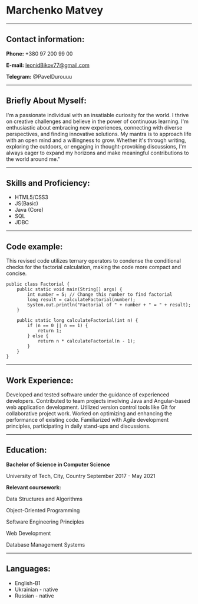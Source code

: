 # Marchenko Matvey

***

## Contact information:

**Phone:** +380 97 200 99 00

**E-mail:** leonidBikov77@gmail.com

**Telegram:** @PavelDurouuu
***

## Briefly About Myself:

I'm a passionate individual with an insatiable curiosity for the world. I
thrive on creative challenges and believe in the power of continuous learning.
I'm enthusiastic about embracing new experiences,
connecting with diverse perspectives, and finding innovative solutions.
My mantra is to approach life with an open mind and a willingness to grow.
Whether it's through writing, exploring the outdoors, or engaging in thought-provoking discussions,
I'm always eager to expand my horizons and make meaningful contributions to the world around me."
***

## Skills and Proficiency:
* HTML5/CSS3
* JS(Basic)
* Java (Core)
* SQL
* JDBC

***
## Code example:

This revised code utilizes ternary operators to 
condense the conditional checks for the factorial calculation, 
making the code more compact and concise.
```
public class Factorial {
    public static void main(String[] args) {
        int number = 5; // Change this number to find factorial
        long result = calculateFactorial(number);
        System.out.println("Factorial of " + number + " = " + result);
    }

    public static long calculateFactorial(int n) {
        if (n == 0 || n == 1) {
            return 1;
        } else {
            return n * calculateFactorial(n - 1);
        }
    }
}
```
***
## Work Experience:

Developed and tested software under the guidance of experienced developers.
Contributed to team projects involving Java and Angular-based web application development.
Utilized version control tools like Git for collaborative project work.
Worked on optimizing and enhancing the performance of existing code.
Familiarized with Agile development principles, participating in daily stand-ups and discussions.
***
## Education:
**Bachelor of Science in Computer Science**

University of Tech, City, Country
September 2017 - May 2021

**Relevant coursework:**

Data Structures and Algorithms

Object-Oriented Programming

Software Engineering Principles

Web Development

Database Management Systems
***
## Languages:
* English-B1
* Ukrainian - native
* Russian - native